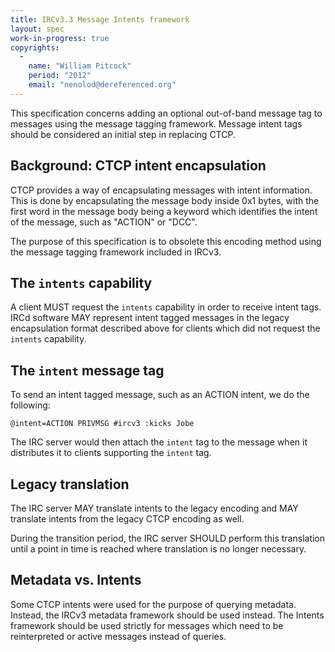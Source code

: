 ```yaml
---
title: IRCv3.3 Message Intents framework
layout: spec
work-in-progress: true
copyrights:
  -
    name: "William Pitcock"
    period: "2012"
    email: "nenolod@dereferenced.org"
---
```

This specification concerns adding an optional out-of-band message tag to messages
using the message tagging framework.  Message intent tags should be considered an
initial step in replacing CTCP.

## Background: CTCP intent encapsulation

CTCP provides a way of encapsulating messages with intent information.  This is done
by encapsulating the message body inside 0x1 bytes, with the first word in the message
body being a keyword which identifies the intent of the message, such as "ACTION" or
"DCC".

The purpose of this specification is to obsolete this encoding method using the message
tagging framework included in IRCv3.

## The `intents` capability

A client MUST request the `intents` capability in order to receive intent tags.  IRCd
software MAY represent intent tagged messages in the legacy encapsulation format described
above for clients which did not request the `intents` capability.

## The `intent` message tag

To send an intent tagged message, such as an ACTION intent, we do the following:

	@intent=ACTION PRIVMSG #ircv3 :kicks Jobe

The IRC server would then attach the `intent` tag to the message when it distributes
it to clients supporting the `intent` tag.

## Legacy translation

The IRC server MAY translate intents to the legacy encoding and MAY translate intents
from the legacy CTCP encoding as well.

During the transition period, the IRC server SHOULD perform this translation until a
point in time is reached where translation is no longer necessary.

## Metadata vs. Intents

Some CTCP intents were used for the purpose of querying metadata.  Instead, the IRCv3
metadata framework should be used instead.  The Intents framework should be used strictly
for messages which need to be reinterpreted or active messages instead of queries.
